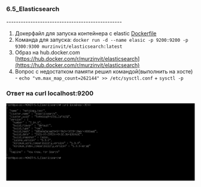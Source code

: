 ### 6.5_Elasticsearch </br>
------------------------------------------------ </br>
1) Докерфайл для запуска контейнера с elastic [Dockerfile](https://github.com/murzinvit/6.5_Elasticsearch/blob/a8a330bba50adf20b79806c6d4a4cbd14fd8061f/Dockerfile) </br>
2) Команда для запуска: `docker run -d --name elasic -p 9200:9200 -p 9300:9300 murzinvit/elasticsearch:latest` </br>
3) Образ на hub.docker.com [https://hub.docker.com/r/murzinvit/elasticsearch](https://hub.docker.com/r/murzinvit/elasticsearch) </br>
4) Вопрос с недостатком памяти решил командой(выполнить на хосте) - `echo "vm.max_map_count=262144" >> /etc/sysctl.conf` + `sysctl -p` 

### Ответ на curl localhost:9200 </br>
![screen](https://github.com/murzinvit/screen/blob/206ccda678374d1efa816bbb50e5a47857c7d363/Elastic_screen_curl_9200.png)

